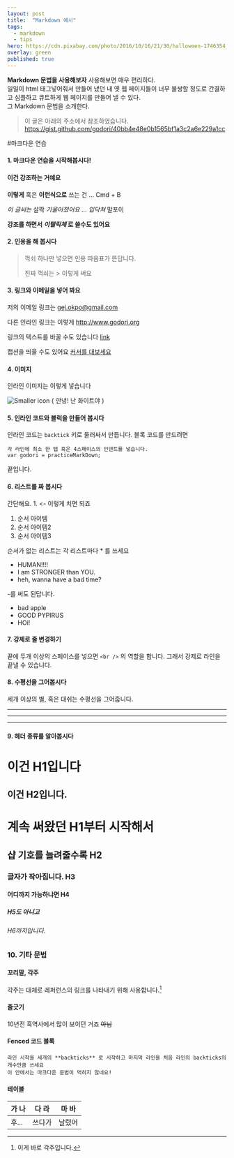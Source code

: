 ```yaml
---
layout: post
title:  "Markdown 예시"
tags:
  - markdown
  - tips
hero: https://cdn.pixabay.com/photo/2016/10/16/21/30/halloween-1746354_960_720.jpg
overlay: green
published: true
---
```

**Markdown 문법을 사용해보자**
사용해보면 매우 편리하다.<br>
일일이 html 태그넣어줘서 만들어 냈던 내 옛 웹 페이지들이 너무 불쌍할 정도로 간결하고 심플하고 큐트하게 웹 페이지를 만들어 낼 수 있다.<br>
그 Markdown 문법을 소개한다.<br>
<!--break-->

> 이 글은 아래의 주소에서 참조하였습니다.
> https://gist.github.com/godori/40bb4e48e0b1565bf1a3c2a6e229a1cc

#마크다운 연습

#### 1. 마크다운 연습을 시작해봅시다!

#### 이건 강조하는 거예요
**이렇게** 혹은 __이런식으로__ 쓰는 건 ... Cmd + B

*이 글씨는* 살짝 _기울어졌어요_ ... _입닥쳐_ 말포이


**강조를 하면서 _이탤릭체_ 로 쓸수도 있어요**

#### 2. 인용을 해 봅시다
> 꺽쇠 하나만 넣으면 인용 따옴표가 뜬답니다.
> 
> 진짜 꺽쇠는 &gt; 이렇게 써요

#### 3. 링크와 이메일을 넣어 봐요

저의 이메일 링크는 <gej.okpo@gmail.com>

다른 인라인 링크는 이렇게 <http://www.godori.org>

링크의 텍스트를 바꿀 수도 있습니다 [link](http://www.godori.org)

캡션을 띄울 수도 있어요 [커서를 대보세요](http://www.godori.org "설명이 뜨죠")

#### 4. 이미지
인라인 이미지는 이렇게 넣습니다 

![Smaller icon](https://pbs.twimg.com/media/CjpY78aVEAACwC6.jpg)  { 안녕! 난 화이트야 )

#### 5. 인라인 코드와 블럭을 만들어 봅시다
인라인 코드는 `backtick` 키로 둘러싸서 만듭니다.
블록 코드를 만드려면

	각 라인에 최소 한 탭 혹은 4스페이스의 인덴트를 넣습니다.
	var godori = practiceMarkDown;
	
끝입니다.

#### 6. 리스트를 짜 봅시다
간단해요. 1. <- 이렇게 치면 되죠

1. 순서 아이템
2. 순서 아이템2
3. 순서 아이템3


순서가 없는 리스트는
각 리스트마다 * 를 쓰세요

* HUMAN!!!!
* I am STRONGER than YOU.
* heh, wanna have a bad time?

-를 써도 된답니다.

- bad apple
- GOOD PYPIRUS
- HOi!

#### 7. 강제로 줄 변경하기

끝에 두개 이상의 스페이스를 넣으면 `<br />` 의 역할을 합니다.
그래서 강제로 라인을 끝낼 수 있습니다.

#### 8. 수평선을 그어봅시다
세개 이상의 별, 혹은 대쉬는 수평선을 그어줍니다.
***
---
- - - -

#### 9. 헤더 종류를 알아봅시다

이건 H1입니다
==========

이건 H2입니다.
------------

# 계속 써왔던 H1부터 시작해서
## 샵 기호를 늘려줄수록 H2
### 글자가 작아집니다. H3
#### 어디까지 가능하냐면 H4
##### H5도 아니고
###### H6까지입니다.


### 10. 기타 문법

#### 꼬리말, 각주

각주는 대체로 레퍼런스의 링크를 나타내기 위해 사용합니다.[^1]

[^1]: 이게 바로 각주입니다. 


#### 줄긋기
10년전 흑역사에서 많이 보이던 거죠 ~~아님~~


#### Fenced 코드 블록
```
라인 시작을 세개의 **backticks** 로 시작하고 마지막 라인을 처음 라인의 backticks의 개수만큼 쓰세요
이 안에서는 마크다운 문법이 먹히지 않네요!
```

#### 테이블

가 나 | 다 라| 마 바|
-----|-----|-----|
후...| 쓰다가 | 날렸어|
